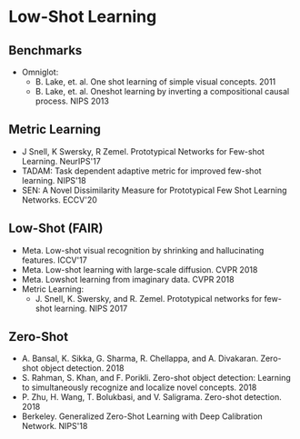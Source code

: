 # Low-Shot Learning

## Benchmarks
- Omniglot:
	- B. Lake, et. al. One shot learning of simple visual concepts. 2011
	- B. Lake, et. al. Oneshot learning by inverting a compositional causal process. NIPS 2013

## Metric Learning
- J Snell, K Swersky, R Zemel. Prototypical Networks for Few-shot Learning. NeurIPS'17
- TADAM: Task dependent adaptive metric for improved few-shot learning. NIPS'18
- SEN: A Novel Dissimilarity Measure for Prototypical Few Shot Learning Networks. ECCV'20

## Low-Shot (FAIR)
- Meta. Low-shot visual recognition by shrinking and hallucinating features. ICCV'17
- Meta. Low-shot learning with large-scale diffusion. CVPR 2018
- Meta. Lowshot learning from imaginary data. CVPR 2018
- Metric Learning:
	- J. Snell, K. Swersky, and R. Zemel. Prototypical networks for few-shot learning. NIPS 2017

## Zero-Shot
- A. Bansal, K. Sikka, G. Sharma, R. Chellappa, and A. Divakaran. Zero-shot object detection. 2018
- S. Rahman, S. Khan, and F. Porikli. Zero-shot object detection: Learning to simultaneously recognize and localize
novel concepts. 2018
- P. Zhu, H. Wang, T. Bolukbasi, and V. Saligrama. Zero-shot detection. 2018
- Berkeley. Generalized Zero-Shot Learning with Deep Calibration Network. NIPS'18